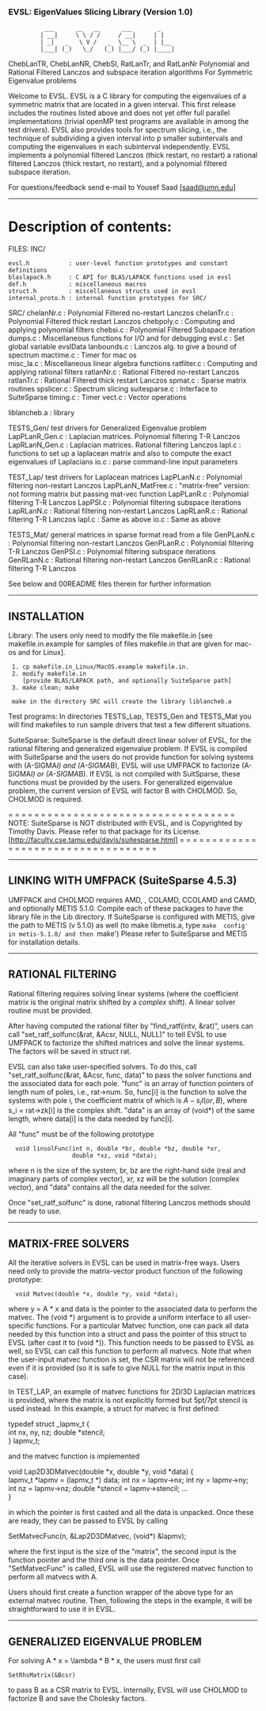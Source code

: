 ### EVSL:  EigenValues Slicing Library (Version 1.0)

              ___      __   __      ___       _    
             | __|     \ \ / /     / __|     | |   
             | _|   _   \ V /   _  \__ \  _  | |__ 
             |___| (_)   \_/   (_) |___/ (_) |____|
       
   ChebLanTR, ChebLanNR,  ChebSI, RatLanTr, and RatLanNr
   Polynomial  and   Rational  Filtered  Lanczos   and  subspace
   iteration algorithms For Symmetric Eigenvalue problems

Welcome to EVSL. EVSL is a C library for computing the eigenvalues of
a symmetric matrix  that are located in a given  interval.  This first
release includes the routines listed above and does not yet offer full
parallel implementations  (trivial openMP test programs  are available
in among  the test  drivers).  EVSL also  provides tools  for spectrum
slicing, i.e.,  the technique of  subdividing a given interval  into p
smaller subintervals and computing the eigenvalues in each subinterval
independently.  EVSL  implements a polynomial filtered  Lanczos (thick
restart, no  restart) a rational  filtered Lanczos (thick  restart, no
restart), and a polynomial filtered subspace iteration.

For questions/feedback send e-mail to Yousef Saad [saad@umn.edu]

-----------------------------------------------------------------------
    
Description of contents:
=======================

FILES:
  INC/

    evsl.h           : user-level function prototypes and constant definitions
    blaslapack.h     : C API for BLAS/LAPACK functions used in evsl
    def.h            : miscellaneous macros 
    struct.h         : miscellaneous structs used in evsl
    internal_proto.h : internal function prototypes for SRC/
    
  SRC/
    chelanNr.c    :  Polynomial Filtered no-restart Lanczos
    chelanTr.c    :  Polynomial Filtered thick restart Lanczos
    chebpoly.c    :  Computing and applying polynomial filters
    chebsi.c      :  Polynomial Filtered Subspace iteration
    dumps.c       :  Miscellaneous functions for I/O and for debugging 
    evsl.c        :  Set global variable evslData
    lanbounds.c   :  Lanczos alg. to give a bound of spectrum
    mactime.c     :  Timer for mac os    
    misc_la.c     :  Miscellaneous linear algebra functions
    ratfilter.c   :  Computing and applying rational filters
    ratlanNr.c    :  Rational Filtered no-restart Lanczos
    ratlanTr.c    :  Rational Filtered thick restart Lanczos
    spmat.c       :  Sparse matrix routines
    spslicer.c    :  Spectrum slicing
    suitesparse.c :  Interface to SuiteSparse
    timing.c      :  Timer
    vect.c        :  Vector operations

  liblancheb.a  : library

  TESTS_Gen/         test drivers for Generalized Eigenvalue problem
    LapPLanR_Gen.c : Laplacian matrices. Polynomial filtering T-R Lanczos
    LapRLanN_Gen.c : Laplacian matrices. Rational filtering Lanczos
    lapl.c         : functions to set up a laplacean matrix and also to 
                     compute the exact eigenvalues of Laplacians
    io.c           : parse command-line input parameters

  TEST_Lap/              test drivers for Laplacean matrices
    LapPLanN.c         : Polynomial filtering non-restart Lanczos
    LapPLanN_MatFree.c : "matrix-free" version: not forming matrix but
                         passing mat-vec function
    LapPLanR.c         : Polynomial filtering T-R Lanczos
    LapPSI.c           : Polynomial filtering subspace iterations
    LapRLanN.c         : Rational filtering non-restart Lanczos
    LapRLanR.c         : Rational filtering T-R Lanczos
    lapl.c             : Same as above
    io.c               : Same as above

  TESTS_Mat/     general matrices in sparse format read from a file
    GenPLanN.c : Polynomial filtering non-restart Lanczos
    GenPLanR.c : Polynomial filtering T-R Lanczos
    GenPSI.c   : Polynomial filtering subspace iterations
    GenRLanN.c : Rational filtering non-restart Lanczos
    GenRLanR.c : Rational filtering T-R Lanczos
 
  See below and 00README files therein for further information

-----------------------------------------------------------------------
  INSTALLATION
-----------------------------------------------------------------------

  Library:
     The users only need to modify the file makefile.in 
     [see makefile.in.example for samples of files makefile.in 
     that are given for mac-os and for Linux].
      
     1. cp makefile.in_Linux/MacOS.example makefile.in. 
     2. modify makefile.in 
        [provide BLAS/LAPACK path, and optionally SuiteSparse path]
     3. make clean; make

     make in the directory SRC will create the library liblancheb.a
      
  Test programs:
      In directories TESTS_Lap, TESTS_Gen and TESTS_Mat you will find makefiles to 
      run sample drivers that test a few different situations.

  SuiteSparse:
      SuiteSparse is the default direct linear solver of EVSL, for the
      rational filtering and generalized eigenvalue problem.
      If EVSL is compiled with SuiteSparse and the users do not provide
      function for solving systems with (A-SIGMA*I) and (A-SIGMA*B), 
      EVSL will use UMFPACK to factorize (A-SIGMA*I) or (A-SIGMA*B).
      If EVSL is not compiled with SuitSparse, these functions must be
      provided by the users.
      For generalized eigenvalue problem, the current version of EVSL
      will factor B with CHOLMOD. So, CHOLMOD is required.
 
  = = = = = = = = = = = = = = = = = = = = = = = = = = = = = = = = = = = 
  NOTE:  SuiteSparse is NOT distributed with EVSL, and is Copyrighted
         by Timothy Davis.  Please refer to that package for its License.
         [http://faculty.cse.tamu.edu/davis/suitesparse.html]
  = = = = = = = = = = = = = = = = = = = = = = = = = = = = = = = = = = = 

-----------------------------------------------------------------------
  LINKING  WITH  UMFPACK (SuiteSparse 4.5.3)
-----------------------------------------------------------------------
  UMFPACK and CHOLMOD requires AMD, ,  COLAMD, CCOLAMD
  and  CAMD,  and  optionally  METIS 5.1.0.   Compile  each  of  these
  packages  to  have  the  library  file in  the  Lib  directory.   If
  SuiteSparse  is configured  with METIS,  give the  path to  METIS (v
  5.1.0)  as  well   (to  make  libmetis.a,  type   `make  config'  in
  metis-5.1.0/ and then `make') 
  Please  refer to SuiteSparse and METIS for installation details.

-----------------------------------------------------------------------
  RATIONAL FILTERING
-----------------------------------------------------------------------
  Rational  filtering  requires  solving  linear  systems  (where  the
  coefficient matrix  is the  original matrix  shifted by  a *complex*
  shift).  A linear solver routine  must be provided.  

  After  having  computed  the  rational  filter  by  "find_ratf(intv,
  &rat)", users  can call "set_ratf_solfunc(&rat, &Acsr,  NULL, NULL)"
  to tell  EVSL to use UMFPACK  to factorize the shifted  matrices and
  solve the linear systems. The factors will be saved in struct rat.

  EVSL  can  also  take  user-specified  solvers.  To  do  this,  call
  "set_ratf_solfunc(&rat,  &Acsr,  func,  data)" to  pass  the  solver
  functions and the associated data for each pole.  "func" is an array
  of function  pointers of  length num of  poles, i.e.,  rat->num. So,
  func[i]  is the  function  to solve  the systems  with  pole i,  the
  coefficient matrix of  which is $A - s_i I(or, B)$,  where s_i = rat->zk[i]
  is the  complex shift.  "data"  is an array  of (void*) of  the same
  length,  where data[i]  is the  data needed  by func[i].   

  All "func" must be of the following prototype

      void linsolFunc(int n, double *br, double *bz, double *xr, 
                      double *xz, void *data);

  where n  is the size  of the system,  br, bz are  the right-hand
  side (real and  imaginary parts of complex vector),  xr, xz will
  be the  solution (complex vector),  and "data" contains  all the
  data  needed  for  the  solver.    

  Once "set_ratf_solfunc" is done, rational filtering Lanczos methods 
  should be ready to use.
      
-----------------------------------------------------------------------
  MATRIX-FREE SOLVERS
-----------------------------------------------------------------------
  All  the  iterative solvers  in  EVSL  can  be used  in  matrix-free
  ways. Users need only to  provide the matrix-vector product function
  of the following prototype:
  
      void Matvec(double *x, double *y, void *data);

  where y  = A *  x and data  is the pointer  to the associated  data to
  perform the  matvec. The  (void *)  argument is  to provide  a uniform
  interface  to all  user-specific  functions. For  a particular  Matvec
  function, one can pack all data  needed by this function into a struct
  and pass the  pointer of this struct  to EVSL (after cast  it to (void
  *)). This  function needs to  be passed to EVSL  as well, so  EVSL can
  call  this  function  to  perform  all matvecs.  Note  that  when  the
  user-input  matvec  function  is  set,  the CSR  matrix  will  not  be
  referenced even if it  is provided (so it is safe to give NULL for the
  matrix input in this case).

  In  TEST_LAP,  an example  of  matvec  functions for  2D/3D  Laplacian
  matrices is  provided, where the  matrix is not explicitly  formed but
  5pt/7pt stencil is used instead. In  this example, a struct for matvec
  is first defined:

  typedef struct _lapmv_t {  
    int  nx,  ny,  nz; 
    double  *stencil;  
  } lapmv_t;

  and the matvec function is implemented

  void Lap2D3DMatvec(double  *x, double  *y,  void  *data) {  
    lapmv_t *lapmv = (lapmv_t *) data; 
    int nx = lapmv->nx; 
    int ny = lapmv->ny;
    int nz = lapmv->nz; 
    double *stencil = lapmv->stencil; 
    ...  
  }

  in  which   the  pointer  is  first   casted  and  all  the   data  is
  unpacked. Once these are ready, they can be passed to EVSL by calling
    
  SetMatvecFunc(n, &Lap2D3DMatvec, (void*) &lapmv);

  where the first input is the size of the "matrix", the second input is
  the  function pointer  and the  third one  is the  data pointer.  Once
  "SetMatvecFunc"  is  called,  EVSL  will  use  the  registered  matvec
  function to perform all matvecs with A.

  Users should first create a function  wrapper of the above type for an
  external matvec routine. Then, following  the steps in the example, it
  will be straightforward to use it in EVSL.

-----------------------------------------------------------------------
  GENERALIZED EIGENVALUE PROBLEM
-----------------------------------------------------------------------
  For solving A * x = \lambda * B * x, the users must first call
  
    SetRhsMatrix(&Bcsr)

  to pass B as a CSR matrix to EVSL. Internally, EVSL will use CHOLMOD
  to factorize B and save the Cholesky factors.
